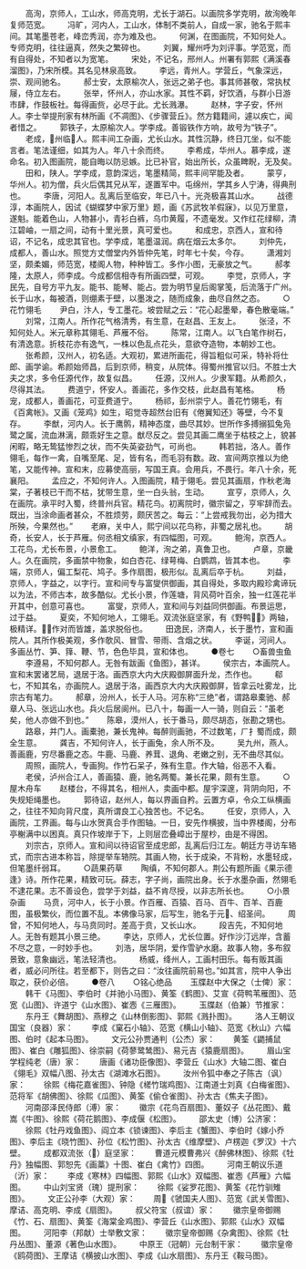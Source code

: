 <!-- { "loadSidebar": true } -->
　　高洵，京师人，工山水，师高克明，尤长于湖石。以画院多学克明，故洵晚年复师范宽。
　　冯旷，河内人，工山水，体制不类前人，自成一家，驰名于熙丰间。其笔墨苍老，峰峦秀润，亦为难及也。
　　何渊，在图画院，不知何处人。专师克明，往往逼真，然失之繁碎也。
　　刘翼，耀州呼为刘评事。学范宽，而有自得处，不知者以为宽笔。
　　宋处，不记名，邢州人。州署有郭熙《满溪春溜图》，乃宋所模。其名见林泉高致。
　　李远，青州人。学营丘，气象深远，崇、观间驰名。
　　郝士安，太原榆次人，张远之弟子也。事其师甚敬，常执杖屦，侍立左右。
　　张举，怀州人，亦山水家。其性不羁，好饮酒，与群小日游市肆，作鼓板社。每得画赀，必尽于此。尤长溅瀑。
　　赵林，字子安，怀州人。李士举提刑家有林所画《不凋图》、《步骤营丘》。然方籍籍间，遽以疾亡，闻者惜之。
　　郭铁子，太原榆次人。学李成。善锻铁作方响，故号为“铁子”。
　　老成，州临人。熙丰间工杂画，尤长山水。其性沉静，终日兀坐，似不能言者。笔法谨细，如其为人。年八十余而终。
　　李希成，华州人。慕李成，遂命名。初入图画院，能自晦以防忌嫉。比已补官，始出所长，众虽睥睨，无及矣。
　　田和，陕人。学李成，意韵深远，笔墨精简，熙丰间罕能及者。
　　蒙亨，华州人。初为僧，兵火后偶其兄从军，遂置军中。屯绵州，学其乡人宁涛，得典刑也。
　　李唐，河阳人。乱离后至临安，年已八十。光尧极喜其山水。
　　战德淳，本画院人，因试《蝴蝶梦中家万里》题，画《苏武牧羊假寐》，以见万里意，遂魁。能着色山，人物甚小，青衫白裤，乌巾黄履，不遗毫发。又作红花绿柳，清江碧岫，一扇之间，动有十里光景，真可爱也。
　　和成忠，京西人，宣和待诏，不记名，成忠其官也。学李成，笔墨温润。病在烟云太多尔。
　　刘仲先，成都人，善山水。照觉方丈僧堂内外皆仲先笔，时年七十矣，今存。
　　潇湘刘坚，颇柔媚，师范宽，楼阁人物，种种皆工。多作小图，无豪放之气。
　　郝孝隆，太原人，师李成。今成都信相寺有所画四壁，可观。
　　李觉，京师人，字民先，自号方平九友。能书、能琴、能占。尝为明节皇后阁掌笺，后流落于广州。长于山水，每被酒，则绷素于壁，以墨泼之，随而成象，曲尽自然之态。
　　○花竹翎毛
　　尹白，汴人，专工墨花。坡尝赋之云：“花心起墨晕，春色散毫端。”
　　刘常，江南人。所作花气格清秀，有生意，在赵昌、王友上。
　　张泾，不知何处人。米元章称其翎毛、芦雁不俗。
　　陈常，江南人。以飞白笔作树石，有清逸意。折枝花亦有逸气，一株以色乱点花头，意欲夺造物，本朝妙工也。
　　张希颜，汉州人，初名适。大观初，累进所画花，得旨粗似可采，特补将仕郎、画学谕。希颜始师昌，后到京师，稍变，从院体。得蜀州推官以归。不胜士大夫之求，多令任源代作，故复似昌。
　　任源，汉州人。少隶军籍。从希颜久，尽得其法。
　　费道宁，怀安人。善画花，多作交枝，此赵昌有笔格。
　　杨宠，成都人，善画花，可亚费道宁。
　　杨祁，彭州崇宁人。善花竹翎毛，有《百禽帐》。又画《笼鸡》如生，昭觉寺超然台旧有《倦翼知还》等壁，今不复存。
　　李猷，河内人。长于鹰鹘，精神态度，曲尽其妙。世所作多搏搦狐兔凫鹭之属，流血淋漓，颇乖好生之意。猷尽反之。尝见其画二鹰坐于枯枝之上，貌甚闲暇，略无鸷猛惨烈之状，而不失英姿劲气，可尚也。
　　韩若拙，洛人。善作翎毛，每作一禽，自嘴至尾、足，皆有名，而毛羽有数。政、宣间两京推以为绝笔，又能传神。宣和末，应募使高丽，写国王真。会用兵，不畏行。年八十余，死襄阳。
　　孟应之，不知何许人。入图画院，精于翎毛。尝见其画扇，作秋老海棠，子著枝已干而不枯，犹带生意，坐一白头翁，生动。
　　宣亨，京师人，久在画院。承平时入蜀，终普州兵官。精花鸟。初离院时，徽宗留之，亨牢辞而去。既出，当涂命画者甚众，不胜烦劳，颇厌苦之。每云：“上尝戒我勿出，必为措大所殃，今果然也。”
　　老麻，关中人，熙宁间以花鸟称，非蜀之居礼也。
　　胡奇，长安人，长于芦雁。何丞相文缜家，有四幅图，可观。
　　鲍洵，京西人。工花鸟，尤长布景，小景愈工。
　　鲍洋，洵之弟，真鲁卫也。
　　卢章，京畿人。久在画院，多画禁中物象，如白杏花、绿萼梅、白鹦鹉，皆其本也。
　　李端，京师人，偏工梨花、鸠子。多作扇图，极形似。乱离后卒于杭。
　　刘益，京师人，字益之，以字行。宣和间专与富燮供御画，其自得处，多取内殿珍禽谛玩以为法，不师古本，故多酷似。尤长小景，作莲塘，背风荷叶百余，独一红莲花半开其中，创意可喜也。
　　富燮，京师人，宣和间与刘益同供御画。布景运思，过于益。
　　夏奕，不知何地人，工翎毛。双流张庭坚家，有《野鸭》两轴，极精详。作对而皆雄，盖求脱俗也。
　　田逸民，济南人，长于墨竹，宣和画院人。其所作极美观，多作欹风、冒雪、带雨、含烟之状。
　　李诞，河间人。多画丛竹、笋、箨、鞭、节，色色毕具，宣和体也。
　　●卷七
　　○畜兽虫鱼
　　李遵易，不知何郡人。无咎有跋画《鱼图》，甚详。
　　侯宗古，本画院人。宣和末罢诸艺局，退居于洛。画西京大内大庆殿御屏面升龙，杰作也。
　　郗七，不知其名，亦画院人。退居于洛，画西京大内大庆殿御屏，皆拿云吐雾龙，比宗古有笔力。
　　郝章，汾州人，长于人马。河东称“三绝”者，谓路皋橐驰、郝章人马、张远山水也。兵火后居阆州。已八十，每画一人一骑，则自云：“虽老矣，他人亦做不到也。”
　　陈皋，漠州人，长于番马，颇尽胡态，张勘之甥也。
　　路皋，并门人。画橐驰，兼长鬼神。每醉则画驰，不过数笔，ㄏ扌蜀而成，颇全生意。
　　龚吉，不知何许人，长于画兔，余人所不及。
　　吴九州，燕人。善画鹿，穷尽番鹿之态。牛鹿、马鹿、养茸、退角、老嫩之别，无不曲尽其似。
　　周照，画院人，专画狗。作竹石呆子，殊有生意。作大轴，俗恶不入看。
　　老侯，泸州合江人，善画猿、鹿，驰名两蜀。兼长花果，颇有生意。
　　○屋木舟车
　　赵楼台，不得其名，相州人，卖画中都。屋宇深邃，背阴向阳，不失规矩绳墨也。
　　郭待诏，赵州人，每以界画自矜。云置方卓，令众工纵横画之，往往不知向背尺度，真所谓良工心独苦也。不记名。
　　任安，京师人，入画院，工界画。每与山水贺真合手作图轴。一日，安先作横披，当中界楼阁，分布亭榭满中以困真。真只作坡岸于下，上则层峦叠嶂出于屋杪，由是不得困。
　　刘宗古，京师人。宣和间以待诏官至成忠郎，乱离后归江左。朝廷方寻访车辂式，而宗古进本称旨，除提举车辂院。其画人物，长于成染，不背粉，水墨轻成，但笔墨纤弱耳。
　　○蔬果药草
　　陶缜，不知何郡人。荆公有题所画《果示德逢》诗。所作花果，精致可玩。薛志，字子尚，画院出身。长于水墨杂画，然翎毛不逮花果。志不善设色，尝学于刘益，益不肯尽授，以非志所长也。
　　○小景杂画
　　马贲，河中人，长于小景。作百雁、百猿、百马、百牛、百羊、百鹿图，虽极繁伙，而位置不乱。本佛像马家，后写生，驰名于元、绍圣间。
　　周曾，不知何地人，与马贲同时。差高于贲，又长山水。
　　段吉先，不知何地人。无咎有题其小景三绝。
　　李达，京师人，尤长位置。好作沙汀远岸，含蓄不尽之意，一时妙手也。
　　刘浩，居华阴，爱作雪驴水磨。故事人物，多布叙景致，意象幽远，笔法轻清也。
　　杨威，绛州人，工画村田乐。每有贩其画者，威必问所往。若至都下，则告之曰：“汝往画院前易也。”如其言，院中人争出取之，获价必倍。
　　●卷八
　　○铭心绝品
　　玉牒赵中大保之（士俾）家：
　　韩干《马图》、李伯时《并驰小马图》、黄筌《鹤图》、艾宣《荷鸭苇雁图》、范宽《山图》、许道宁《山水图》、崔悫《三雁图》。
　　玉牒赵（伯兼）节推家：
　　东丹王《舞胡图》、燕穆之《山林倒影图》、郭熙《溅扑图》。
　　洛人王朝议国宝（良器）家：
　　李成《窠石小轴》、范宽《横山小轴》、范宽《秋山》六幅图、伯时《起本马图》。
　　文元公孙贾通判（公杰）家：
　　黄筌《鼯捕鼠图》、崔白《雕狐图》、徐崇嗣《荷蓼鹭鸶图》、易元吉《猿鹿扇图》。
　　眉山宝学程纯老（唐）家：
　　唐画《诸功臣像图》、李营丘《山水》大轴二图、崔白《翎毛》双幅八图、孙太古《湖滩水石图》。
　　汝州令狐中奉之子陈古（讽）家：
　　徐熙《梅花嘉雀图》、钟隐《槎竹瑞鸡图》、江南道士刘真《白梅雀图》、范将军《胡佛图》、徐熙《瓜图》、黄筌《偷仓雀图》、孙太古《焦夫子图》。
　　河南邵泽民侍郎（溥）家：
　　徽宗《花鸟百扇图》、董奴子《丛花图》、戴嵩《牛图》、徐熙《荷花鹅图》、李成偃《松图》。
　　邵太史（博）公济家：
　　徐熙《牡丹戏鱼图》、阎立本《锁谏图》、李后主《蟹图》、李伯时《嫁小乔图》、李后主《晓竹图》、孙位《松竹图》、孙太古《维摩壁》、卢楞迦《罗汉》十六壁。
　　成都双流张（）庭坚家：
　　曹道元模曹弗兴《醉佛林图》、徐熙《牡丹》独幅图、郭恕先《画藁》十图、崔白《禽竹》四图。
　　河南王朝议乐道（沂）家：
　　李成《寒林》四幅图、郭熙《山水》双幅图、崔悫《芦雁》六幅图。
　　中山刘宝贤（瑰）提刑家：
　　徐熙《娑罗花图》、黄筌《花竹驯雉图》。
　　文正公孙李（大观）家：
　　周《虢国夫人图》、范宽《武关雪图》、摩诘、高克明、李成《扇图》。
　　叔父符宝（叔谊）家：
　　徽宗皇帝御赐《竹、石、扇图》、黄筌《海棠金鸡图》、李营丘《山水图》、郭熙《山水》双幅图。
　　河阳李（邦献）士举敷文家：
　　徽宗皇帝御赐《杂禽图》、徐熙《牡丹丛图》、董源《著色山水图》。
　　中原王（冠朝）元台制干家：
　　徽宗皇帝《鸥荷图》、王摩诘《横披山水图》、李成《山水扇图》、东丹王《鞍马图》。
